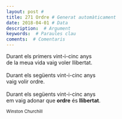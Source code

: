 ```yaml
---
layout: post #
title: 271 Ordre # Generat automàticament
date: 2018-04-01 # Data
description:  # Argument
keywords:  # Paraules clau
coments:  # Comentaris
---
```


Durant els primers vint-i-cinc anys <br />
de la meua vida vaig voler llibertat. <br />
<br />
Durant els següents vint-i-cinc anys <br />
vaig volir ordre. <br />
<br />
Durant els següents vint-i-cinc anys <br />
em vaig adonar que **ordre** és **llibertat**. <br />

<small>Winston Churchill</small>
